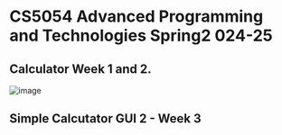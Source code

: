 # CS5054 Advanced Programming and Technologies Spring2 024-25

 ## Calculator Week 1 and 2.
![image](https://github.com/user-attachments/assets/981cb763-b65c-4e0d-a349-5a062abc5349)



## Simple Calcutator GUI 2 - Week 3
